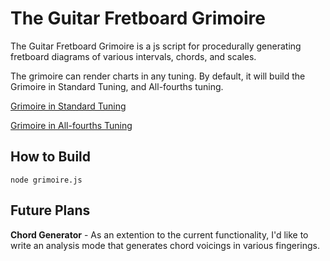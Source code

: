 # The Guitar Fretboard Grimoire 

The Guitar Fretboard Grimoire is a js script for procedurally generating fretboard diagrams of various intervals, chords, and scales.

The grimoire can render charts in any tuning. By default, it will build the Grimoire in Standard Tuning, and All-fourths tuning. 

[Grimoire in Standard Tuning](The%20Guitar%20Fretboared%20Grimoire%20-%20All-fourths%20Tuning.md) 

[Grimoire in All-fourths Tuning](The%20Guitar%20Fretboared%20Grimoire%20-%20Standard%20Tuning.md)

## How to Build

`node grimoire.js`

## Future Plans

**Chord Generator** - As an extention to the current functionality, I'd like to write an analysis mode that generates chord voicings in various fingerings. 
